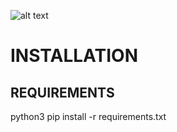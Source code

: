 ![alt text](https://github.com/gotr00t0day/IGF/blob/master/20190823_131503.png)


# INSTALLATION

## REQUIREMENTS

python3 pip install -r requirements.txt
